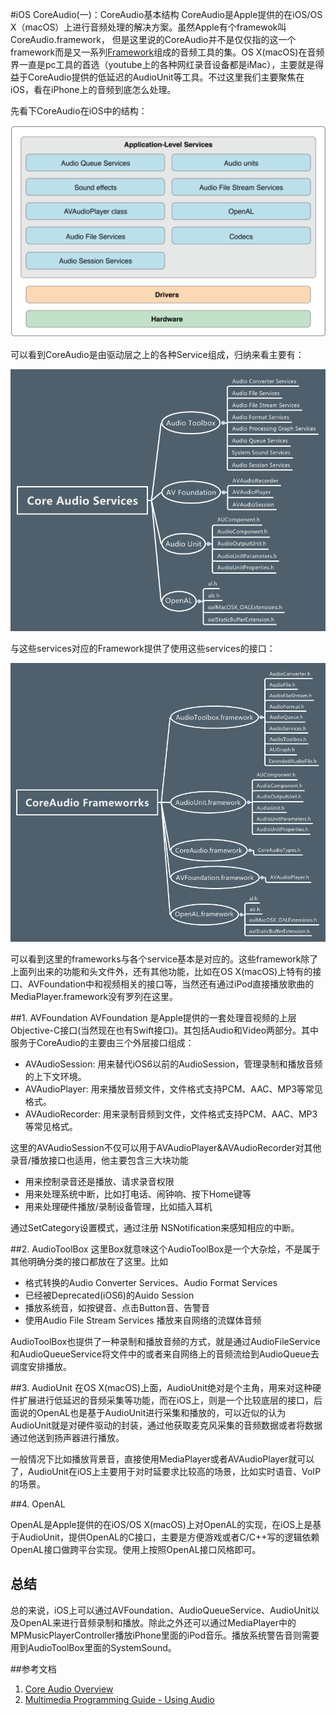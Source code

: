 #iOS CoreAudio(一)：CoreAudio基本结构
CoreAudio是Apple提供的在iOS/OS X（macOS）上进行音频处理的解决方案。虽然Apple有个framewok叫CoreAudio.framework，
但是这里说的CoreAudio并不是仅仅指的这一个framework而是又一系列[Framework](#framework)组成的音频工具的集。OS X(macOS)在音频界一直是pc工具的首选（youtube上的各种网红录音设备都是iMac），主要就是得益于CoreAudio提供的低延迟的AudioUnit等工具。不过这里我们主要聚焦在iOS，看在iPhone上的音频到底怎么处理。

先看下CoreAudio在iOS中的结构：

![iOS_coreaudio_architecture](./ios_core_audio_architecture.png)

可以看到CoreAudio是由驱动层之上的各种Service组成，归纳来看主要有：

![iOS_coreaudio_services](./ios_core_audio_services.png)

与这些services对应的Framework提供了使用这些services的接口：

![iOS-coreaudio_frameworks](./ios_core_audio_frameworks.png)

可以看到这里的frameworks与各个service基本是对应的。这些framework除了上面列出来的功能和头文件外，还有其他功能，比如在OS X(macOS)上特有的接口、AVFoundation中和视频相关的接口等，当然还有通过iPod直接播放歌曲的MediaPlayer.framework没有罗列在这里。

##1. AVFoundation
AVFoundation 是Apple提供的一套处理音视频的上层Objective-C接口(当然现在也有Swift接口)。其包括Audio和Video两部分。其中服务于CoreAudio的主要由三个外层接口组成：
* AVAudioSession: 用来替代iOS6以前的AudioSession，管理录制和播放音频的上下文环境。
* AVAudioPlayer: 用来播放音频文件，文件格式支持PCM、AAC、MP3等常见格式。
* AVAudioRecorder: 用来录制音频到文件，文件格式支持PCM、AAC、MP3等常见格式。

这里的AVAudioSession不仅可以用于AVAudioPlayer&AVAudioRecorder对其他录音/播放接口也适用，他主要包含三大块功能

* 用来控制录音还是播放、请求录音权限
* 用来处理系统中断，比如打电话、闹钟响、按下Home键等
* 用来处理硬件播放/录制设备管理，比如插入耳机

通过SetCategory设置模式，通过注册 NSNotification来感知相应的中断。

##2. AudioToolBox
这里Box就意味这个AudioToolBox是一个大杂烩，不是属于其他明确分类的接口都放在了这里。比如
* 格式转换的Audio Converter Services、Audio Format Services
* 已经被Deprecated(iOS6)的Auido Session
* 播放系统音，如按键音、点击Button音、告警音
* 使用Audio File Stream Services 播放来自网络的流媒体音频

AudioToolBox也提供了一种录制和播放音频的方式，就是通过AudioFileService和AudioQueueService将文件中的或者来自网络上的音频流给到AudioQueue去调度安排播放。


##3. AudioUnit
在OS X(macOS)上面，AudioUnit绝对是个主角，用来对这种硬件扩展进行低延迟的音频采集等功能，而在iOS上，则是一个比较底层的接口，后面说的OpenAL也是基于AudioUnit进行采集和播放的，可以近似的认为AudioUnit就是对硬件驱动的封装，通过他获取麦克风采集的音频数据或者将数据通过他送到扬声器进行播放。

一般情况下比如播放背景音，直接使用MediaPlayer或者AVAudioPlayer就可以了，AudioUnit在iOS上主要用于对时延要求比较高的场景，比如实时语音、VoIP的场景。

##4. OpenAL

OpenAL是Apple提供的在iOS/OS X(macOS)上对OpenAL的实现，在iOS上是基于AudioUnit，提供OpenAL的C接口，主要是方便游戏或者C/C++写的逻辑依赖OpenAL接口做跨平台实现。使用上按照OpenAL接口风格即可。

## 总结

总的来说，iOS上可以通过AVFoundation、AudioQueueService、AudioUnit以及OpenAL来进行音频录制和播放。除此之外还可以通过MediaPlayer中的MPMusicPlayerController播放iPhone里面的iPod音乐。播放系统警告音则需要用到AudioToolBox里面的SystemSound。

##参考文档
1. [Core Audio Overview](https://developer.apple.com/library/mac/documentation/MusicAudio/Conceptual/CoreAudioOverview/Introduction/Introduction.html)
2. [Multimedia Programming Guide - Using Audio](https://developer.apple.com/library/ios/documentation/AudioVideo/Conceptual/MultimediaPG/UsingAudio/UsingAudio.html#//apple_ref/doc/uid/TP40009767-CH2-SW6)
